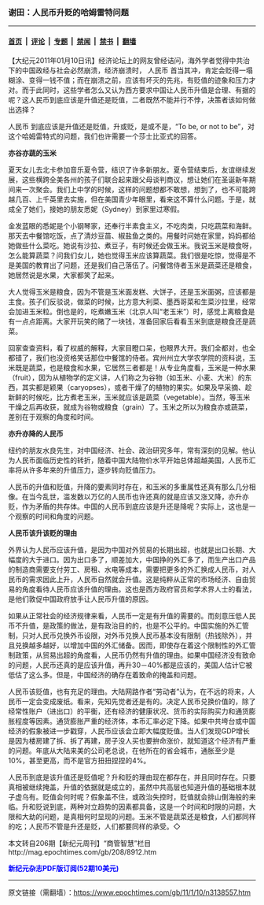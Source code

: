 ### 谢田：人民币升贬的哈姆雷特问题

---

#### [首页](../../../..?n3138557) &nbsp;|&nbsp; [评论](../../../../../epoch-comment?n3138557) &nbsp;|&nbsp; [专题](../../../../../epoch-special?n3138557) &nbsp;|&nbsp; [禁闻](../../../../../epoch-news?n3138557) &nbsp;|&nbsp; [禁书](../../../../../books?n3138557) &nbsp;|&nbsp; [翻墙](https://github.com/gfw-breaker/nogfw/blob/master/README.md?n3138557)


<div class="post_content" id="artbody" itemprop="articleBody">
 <!-- article content begin -->
 <p>
  【大纪元2011年01月10日讯】经济论坛上的网友曾经诘问，海外学者觉得中共治下的中国政经与社会必然崩溃，经济崩溃时，
  <ok href="https://www.epochtimes.com/gb/tag/%E4%BA%BA%E6%B0%91%E5%B8%81.html">
   人民币
  </ok>
  首当其冲，肯定会贬得一塌糊涂、变得一钱不值；而在崩溃之前，应该有坏灭的先兆，有贬值的迹象和压力才对。而于此同时，这些学者怎么又认为西方要求中国让人民币升值是合理、有据的呢？这人民币到底应该是升值还是贬值，二者既然不能并行不悖，决策者该如何做出选择？
 </p>
 <p>
  <ok href="https://www.epochtimes.com/gb/tag/%E4%BA%BA%E6%B0%91%E5%B8%81.html">
   人民币
  </ok>
  到底应该是升值还是贬值，升或贬，是或不是，“To be, or not to be”，对这个哈姆雷特式的问题，我们也许需要一个莎士比亚式的回答。
 </p>
 <p>
  <b>
   亦谷亦蔬的玉米
  </b>
 </p>
 <p>
  夏天女儿去北卡参加音乐夏令营，结识了许多新朋友。夏令营结束后，友谊继续发展，这些横跨全美各州的孩子们联合起来跟父母谈判商议，想让她们在圣诞新年期间来一次聚会。我们上中学的时候，这样的问题想都不敢想，想到了，也不可能跨越几百、上千英里去实施，但在美国青少年眼里，看来这不算什么问题。于是，就成全了她们，接她的朋友悉妮（Sydney）到家里过寒假。
 </p>
 <p>
  金发蓝眼的悉妮是个小钢琴家，还奉行半素食主义，不吃肉类，只吃蔬菜和海鲜。那天去中餐馆吃饭，点了清炒豆苗、椒盐鱼之类的。用餐时问她在家里，妈妈都给她做些什么菜吃。她说有沙拉、煮豆子，有时候还会做玉米。我说玉米是粮食呀，怎么能算蔬菜？问我们女儿，她也觉得玉米应该算蔬菜。我们很是吃惊，觉得是不是美国的教育出了问题，还是我们自己落伍了。问餐馆侍者玉米是蔬菜还是粮食，她居然说是水果，大家都笑了起来。
 </p>
 <p>
  大人觉得玉米是粮食，因为不管是玉米面发糕、大饼子，还是玉米面粥，应该都是主食。孩子们反驳说，做菜的时候，比方意大利菜、墨西哥菜和生菜沙拉里，经常会加进玉米粒。倒也是的，吃煮嫩玉米（北京人叫“老玉米”）时，感觉上离粮食是有一点点距离。大家开玩笑的赌了一块钱，准备回家后看看玉米到底是粮食还是蔬菜。
 </p>
 <p>
  回家查查资料，看了权威的解释，大家目瞪口呆，也眼界大开。我们全都对，也全都错了，我们也没资格笑话那位中餐馆的侍者。宾州州立大学农学院的资料说，玉米既是蔬菜，也是粮食和水果，它居然三者都是！从专业角度看，玉米是一种水果（fruit），因为从植物学的定义讲，人们称之为谷物（如玉米、小麦、大米）的东西，其实都是颖果（caryopses），或者干燥了的植物的果实。如果及早采摘、趁新鲜的时候吃，比方煮老玉米，玉米就应该是蔬菜（vegetable）。当然，等玉米干燥之后再收获，就成为谷物或粮食（grain）了。玉米之所以为粮食亦或蔬菜，差别在于观察的角度和时间。
 </p>
 <p>
  <b>
   亦升亦降的人民币
  </b>
 </p>
 <p>
  纽约的朋友水良先生，对中国经济、社会、政治研究多年，常有深刻的见解。他认为人民币面临历史性的转折，随着中国大陆物价水平开始总体超越美国，人民币汇率将从许多年来的升值压力，逐步转向贬值压力。
 </p>
 <p>
  人民币的升值和贬值，升降的要素同时存在，和玉米的多重属性还真有那么几分相像。在当今乱世，滥发数以万亿的人民币也许还真的就是应该又涨又降，亦升亦贬，作为矛盾的共存体。中国的人民币到底应该是升还是降呢？实际上，这也是一个观察的时间和角度的问题。
 </p>
 <p>
  <b>
   人民币该升该贬的理由
  </b>
 </p>
 <p>
  外界认为人民币应该升值，是因为中国对外贸易的长期出超，也就是出口长期、大幅度的大于进口。因为出口多了，顺差加大，中国挣的外汇多了，而生产出口产品的制造商需要支付劳工、房租、水电等成本，需要把更多的外汇换成人民币，对人民币的需求因此上升，人民币自然就会升值。这是纯粹从正常的市场经济、自由贸易的角度看待人民币应该升值的理由。这也是西方政府官员和学术界人士的看法，是他们敦促中国政府放手让人民币升值的原因。
 </p>
 <p>
  如果从正常社会的经济规律来看，人民币一定是有升值的需要的。而刻意压低人民币不升值，是政策的做法，是有政治目的的，也是不公平的。中国实施的外汇管制，只对人民币兑换外币设限，对外币兑换人民币基本没有限制（热钱除外），并且兑换越多越好，以增加中国的外汇储备。因而，即使存在着这个限制性的外汇管制政策，从贸易出超的角度看，人民币仍然有升值的理由。如果中国经济没有致命的问题，人民币还真的是应该升值，再升30－40%都是应该的，美国人估计它被低估了这么多。但是，中国经济的确存在着致命的掩盖和问题。
 </p>
 <p>
  人民币该贬值，也有充足的理由。大陆网路作者“劳动者”认为，在不远的将来，人民币一定会变成废纸。看来，先知先觉者还是有的。决定人民币兑换价值的，除了经常性账户（进出口）的平衡，还有经济的健康状况、货币的实际购买力和通货膨胀程度等因素。通货膨胀严重的经济体，本币汇率必定下降。如果中共垮台或中国经济的假象被进一步戳穿，人民币应该会立即大幅度贬值。当人们发现GDP增长是因为楼房建了拆、拆了再建，房子没人买也要拚命涨价，就知道这个经济有严重的问题。年底从大陆来美的公司老总说，在他所在的省会城市，通胀至少是10%，甚至更高，而不是官方扭扭捏捏的4%。
 </p>
 <p>
  人民币到底是该升值还是贬值呢？升和贬的理由现在都存在，并且同时存在。只要真相被继续掩盖，升值的依据就是成立的，虽然中共高层也知道升值的基础根本就子虚乌有。贬值会何时呢？假象盖不住，或政治失控时，贬值就会排山倒海般的来临。升和贬说到底，两种对立趋势的因素都具备，这是一个时间和时限的问题，大限和大劫的问题，是真相何时显现的问题。玉米不管是蔬菜还是粮食，人们都同样的吃；人民币不管是升还是贬，人们都要同样的承受。◇
 </p>
 <p>
  本文转自206期【新纪元周刊】“商管智慧”栏目
  <br/>
  <ok href=" http://mag.epochtimes.com/gb/208/8912.htm " target="_blank">
   http://mag.epochtimes.com/gb/208/8912.htm
  </ok>
 </p>
 <p>
  <ok href="http://mag.epochtimes.com/pdfmag/home.html">
   <font color="blue">
    <b>
     新纪元杂志PDF版订阅(52期10美元)
    </b>
   </font>
  </ok>
 </p>
 <!-- article content end -->
 <div id="below_article_ad">
 </div>
</div>


---

原文链接（需翻墙）：https://www.epochtimes.com/gb/11/1/10/n3138557.htm